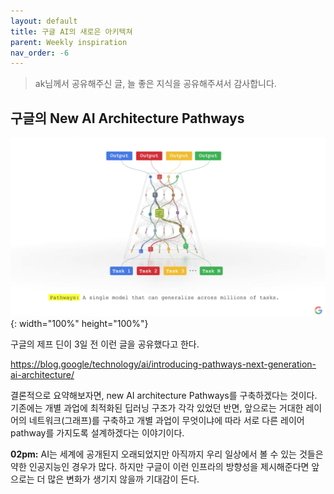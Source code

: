 ```yaml
---
layout: default
title: 구글 AI의 새로은 아키텍쳐
parent: Weekly inspiration
nav_order: -6
---
```


>ak님께서 공유해주신 글, 늘 좋은 지식을 공유해주셔서 감사합니다.

## 구글의 New AI Architecture Pathways
![Google's new AI architecture](../../assets/images/posts/2021-10-29-Google_new_AI_architecture.png){: width="100%" height="100%"}

구글의 제프 딘이 3일 전 이런 글을 공유했다고 한다.

 https://blog.google/technology/ai/introducing-pathways-next-generation-ai-architecture/

결론적으로 요약해보자면, new AI architecture Pathways를 구축하겠다는 것이다. 기존에는 개별 과업에 최적화된 딥러닝 구조가 각각 있었던 반면, 앞으로는 거대한 레이어의 네트워크(그래프)를 구축하고 개별 과업이 무엇이냐에 따라 서로 다른 레이어 pathway를 가지도록 설계하겠다는 이야기이다.

**02pm:** AI는 세계에 공개된지 오래되었지만 아직까지 우리 일상에서 볼 수 있는 것들은 약한 인공지능인 경우가 많다. 하지만 구글이 이런 인프라의 방향성을 제시해준다면 앞으로는 더 많은 변화가 생기지 않을까 기대감이 든다.

